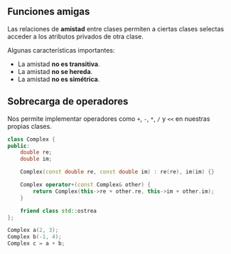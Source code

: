 ## Funciones amigas

Las relaciones de **amistad** entre clases permiten a ciertas clases selectas acceder a los atributos privados de otra clase.

Algunas características importantes:

- La amistad **no es transitiva**.
- La amistad **no se hereda**.
- La amistad **no es simétrica**.

## Sobrecarga de operadores

Nos permite implementar operadores como `+`, `-`, `*`, `/` y `<<` en nuestras propias clases.

```cpp
class Complex {
public:
	double re;
	double im;

	Complex(const double re, const double im) : re(re), im(im) {}

	Complex operator+(const Complex& other) {
		return Complex(this->re + other.re, this->im + other.im);
	}

	friend class std::ostrea
};

Complex a(2, 3);
Complex b(-1, 4);
Complex c = a + b;

```